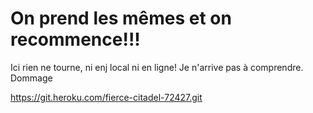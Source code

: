 # On prend les mêmes et on recommence!!!

Ici rien ne tourne, ni enj local ni en ligne!
Je n'arrive pas à comprendre. Dommage

https://git.heroku.com/fierce-citadel-72427.git